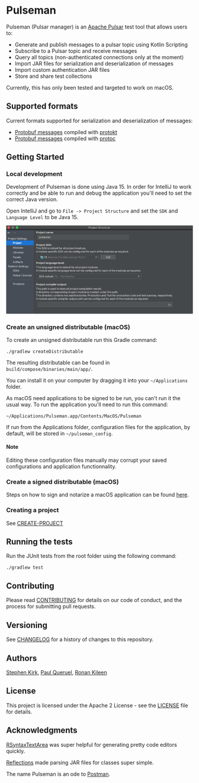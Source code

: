 # Pulseman

Pulseman (Pulsar manager) is an [Apache Pulsar](https://pulsar.apache.org/) test tool that allows users to:

- Generate and publish messages to a pulsar topic using Kotlin Scripting
- Subscribe to a Pulsar topic and receive messages
- Query all topics (non-authenticated connections only at the moment)
- Import JAR files for serialization and deserialization of messages
- Import custom authentication JAR files
- Store and share test collections

Currently, this has only been tested and targeted to work on macOS.

## Supported formats

Current formats supported for serialization and deserialization of messages:

- [Protobuf messages](https://github.com/open-toast/protokt/blob/main/protokt-runtime/src/main/kotlin/com/toasttab/protokt/rt/KtMessage.kt) compiled with [protokt](https://github.com/open-toast/protokt)
- [Protobuf messages]((https://www.javadoc.io/static/com.google.protobuf/protobuf-java/3.5.1/com/google/protobuf/GeneratedMessageV3.html)) compiled with [protoc](https://developers.google.com/protocol-buffers)

## Getting Started

### Local development

Development of Pulseman is done using Java 15. In order for IntelliJ to work correctly and be able to run and debug the application you'll need to set the correct Java version.

Open IntelliJ and go to `File -> Project Structure` and set the `SDK` and `Language Level` to be Java 15.

![Sample project structure settings](./docs/media/sdkversion.png)

### Create an unsigned distributable (macOS)

To create an unsigned distributable run this Gradle command:
```
./gradlew createDistributable
```

The resulting distributable can be found in `build/compose/binaries/main/app/`.

You can install it on your computer by dragging it into your `~/Applications` folder.

As macOS need applications to be signed to be run, you can't run it the usual way.
To run the application you'll need to run this command:
```
~/Applications/Pulseman.app/Contents/MacOS/Pulseman
```
If run from the Applications folder, configuration files for the application, by default, will be stored in `~/pulseman_config`.

#### Note
Editing these configuration files manually may corrupt your saved configurations and application functionnality.

### Create a signed distributable (macOS)

Steps on how to sign and notarize a macOS application can be
found [here](https://github.com/JetBrains/compose-jb/tree/master/tutorials/Signing_and_notarization_on_macOS).

### Creating a project

See [CREATE-PROJECT](CREATE-PROJECT.md)

## Running the tests

Run the JUnit tests from the root folder using the following command:

```
./gradlew test
```

## Contributing

Please read [CONTRIBUTING](CONTRIBUTING.md) for details on our code of conduct, and the process for submitting pull
requests.

## Versioning

See [CHANGELOG](CHANGELOG.md) for a history of changes to this repository.

## Authors

[Stephen Kirk](mailto:stephen.kirk@toasttab.com),
[Paul Queruel](mailto:paul.queruel@toasttab.comron),
[Ronan Kileen](mailto:ronan.killeen@toasttab.com)

## License

This project is licensed under the Apache 2 License - see the [LICENSE](LICENSE) file for details.

## Acknowledgments

[RSyntaxTextArea](https://github.com/bobbylight/RSyntaxTextArea) was super helpful for generating pretty code editors
quickly.

[Reflections](https://github.com/ronmamo/reflections) made parsing JAR files for classes super simple.

The name Pulseman is an ode to [Postman](https://www.postman.com/).  
